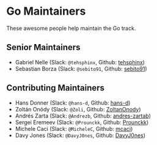 # Go Maintainers

These awesome people help maintain the Go track.

## Senior Maintainers

- Gabriel Nelle (Slack: `@tehsphinx`, Github: [tehsphinx](https://github.com/tehsphinx))
- Sebastian Borza (Slack: `@sebito91`, Github: [sebito91](https://github.com/sebito91))

## Contributing Maintainers

- Hans Donner (Slack: `@hans-d`, Github: [hans-d](https://github.com/hans-d/))
- Zoltán Onódy (Slack: `@Zoli`, Github: [ZoltanOnody](https://github.com/zoltanonody/))
- Andrés Zarta (Slack: `@Andrezb`, Github: [andres-zartab](https://github.com/andres-zartab))
- Sergei Eremeev (Slack: `@Prounckk`, Github: [Prounckk](https://github.com/prounckk/))
- Michele Caci (Slack: `@MicheleC`, Github: [mcaci](https://github.com/mcaci/))
- Davy Jones (Slack: `@DavyJ0nes`, Github: [DavyJ0nes](https://github.com/DavyJ0nes))
